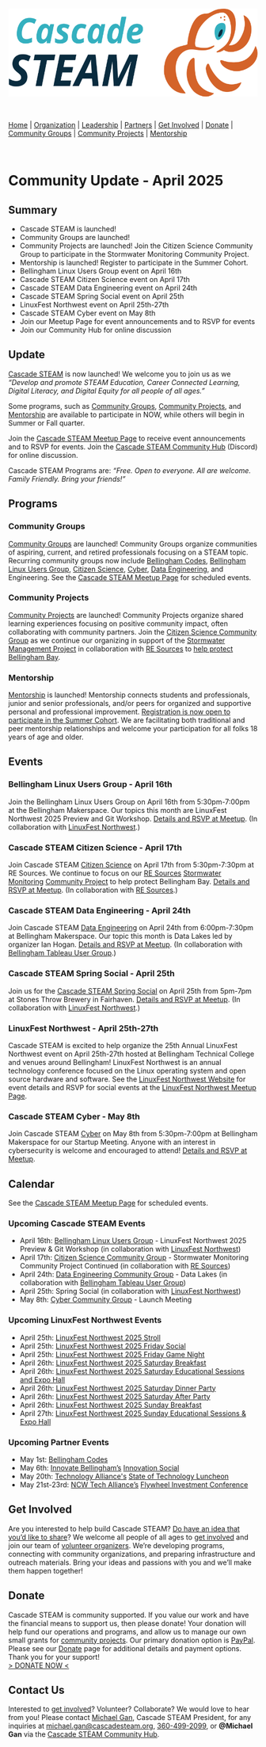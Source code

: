 <style>
  .header {
	display: none;
  }
  .footer {
	display: none;
  }
</style>

<p align="center"><img src="/assets/images/Cascade_STEAM_horizontal_logo_primary.svg" width="600" height="178" /></p>

<br>

[Home](/) | [Organization](/organization) | [Leadership](/leadership) | [Partners](/partners) | [Get Involved](/get-involved) | [Donate](/donate) | [Community Groups](/community-groups) | [Community Projects](/community-projects) | [Mentorship](/mentorship)

<br>

# Community Update - April 2025

## Summary

* Cascade STEAM is launched\!  
* Community Groups are launched\!  
* Community Projects are launched\! Join the Citizen Science Community Group to participate in the Stormwater Monitoring Community Project.  
* Mentorship is launched\! Register to participate in the Summer Cohort.  
* Bellingham Linux Users Group event on April 16th  
* Cascade STEAM Citizen Science event on April 17th  
* Cascade STEAM Data Engineering event on April 24th  
* Cascade STEAM Spring Social event on April 25th  
* LinuxFest Northwest event on April 25th-27th  
* Cascade STEAM Cyber event on May 8th  
* Join our Meetup Page for event announcements and to RSVP for events  
* Join our Community Hub for online discussion

## Update

[Cascade STEAM](/) is now launched\! We welcome you to join us as we *“Develop and promote STEAM Education, Career Connected Learning, Digital Literacy, and Digital Equity for all people of all ages.”*

Some programs, such as [Community Groups](/community-groups), [Community Projects](/community-projects), and [Mentorship](/mentorship) are available to participate in NOW, while others will begin in Summer or Fall quarter.

Join the [Cascade STEAM Meetup Page](https://meetup.com/cascadesteam) to receive event announcements and to RSVP for events. Join the [Cascade STEAM Community Hub](http://hub.cascadesteam.org) (Discord) for online discussion.

Cascade STEAM Programs are: *“Free. Open to everyone. All are welcome. Family Friendly. Bring your friends\!”*

## Programs

### Community Groups

[Community Groups](https://cascadesteam.org/community-groups) are launched\! Community Groups organize communities of aspiring, current, and retired professionals focusing on a STEAM topic. Recurring community groups now include [Bellingham Codes](https://bellingham.codes), [Bellingham Linux Users Group](https://blug.org), [Citizen Science](/citizen-science), [Cyber](/cyber), [Data Engineering](/data-engineering), and Engineering. See the [Cascade STEAM Meetup Page](https://meetup.com/cascadesteam) for scheduled events.

### Community Projects

[Community Projects](https://cascadesteam.org/community-projects) are launched\! Community Projects organize shared learning experiences focusing on positive community impact, often collaborating with community partners. Join the [Citizen Science Community Group](/citizen-science) as we continue our organizing in support of the [Stormwater Management Project](/community-projects) in collaboration with [RE Sources](https://re-sources.org) to [help protect Bellingham Bay](https://www.re-sources.org/2024/06/three-years-of-bellingham-stormwater-monitoring-reveals-pollution-hotspots-including-taylor-dock/).

### Mentorship

[Mentorship](/mentorship) is launched\! Mentorship connects students and professionals, junior and senior professionals, and/or peers for organized and supportive personal and professional improvement. [Registration is now open to participate in the Summer Cohort](http://mentorship-registration.cascadesteam.org). We are facilitating both traditional and peer mentorship relationships and welcome your participation for all folks 18 years of age and older.

## Events

### Bellingham Linux Users Group \- April 16th

Join the Bellingham Linux Users Group on April 16th from 5:30pm-7:00pm at the Bellingham Makerspace. Our topics this month are LinuxFest Northwest 2025 Preview and Git Workshop. [Details and RSVP at Meetup](https://meetup.com/cascadesteam). (In collaboration with [LinuxFest Northwest](https://lfnw.org).)

### Cascade STEAM Citizen Science \- April 17th

Join Cascade STEAM [Citizen Science](/citizen-science) on April 17th from 5:30pm-7:30pm at RE Sources. We continue to focus on our [RE Sources](https://re-sources.org) [Stormwater Monitoring](https://www.re-sources.org/2024/06/three-years-of-bellingham-stormwater-monitoring-reveals-pollution-hotspots-including-taylor-dock/) [Community Project](https://cascadesteam.org/community-projects) to help protect Bellingham Bay. [Details and RSVP at Meetup](https://meetup.com/cascadesteam). (In collaboration with [RE Sources](https://re-sources.org).)

### Cascade STEAM Data Engineering  \- April 24th

Join Cascade STEAM [Data Engineering](/data-engineering) on April 24th from 6:00pm-7:30pm at Bellingham Makerspace. Our topic this month is Data Lakes led by organizer Ian Hogan.  [Details and RSVP at Meetup](https://meetup.com/cascadesteam). (In collaboration with [Bellingham Tableau User Group](http://usergroups.tableau.com/bellingham-tableau-user-group/).)

### Cascade STEAM Spring Social \- April 25th

Join us for the [Cascade STEAM Spring Social](https://www.meetup.com/cascadesteam/events/306980051) on April 25th from 5pm-7pm at Stones Throw Brewery in Fairhaven. [Details and RSVP at Meetup](https://meetup.com/cascadesteam). (In collaboration with [LinuxFest Northwest](https://lfnw.org).)

### LinuxFest Northwest \- April 25th-27th

Cascade STEAM is excited to help organize the 25th Annual LinuxFest Northwest event on April 25th-27th hosted at Bellingham Technical College and venues around Bellingham\! LinuxFest Northwest is an annual technology conference focused on the Linux operating system and open source hardware and software. See the [LinuxFest Northwest Website](https://lfnw.org) for event details and RSVP for social events at the [LinuxFest Northwest Meetup Page](https://meetup.com/linuxfestnorthwest).

### Cascade STEAM Cyber \- May 8th

Join Cascade STEAM [Cyber](/cyber) on May 8th from 5:30pm-7:00pm at Bellingham Makerspace for our Startup Meeting. Anyone with an interest in cybersecurity is welcome and encouraged to attend\! [Details and RSVP at Meetup](https://meetup.com/cascadesteam).

## Calendar

See the [Cascade STEAM Meetup Page](https://meetup.com/cascadesteam) for scheduled events.

### Upcoming Cascade STEAM Events

* April 16th: [Bellingham Linux Users Group](https://blug.org) \- LinuxFest Northwest 2025 Preview & Git Workshop (in collaboration with [LinuxFest Northwest](https://lfnw.org))  
* April 17th: [Citizen Science Community Group](/citizen-science) \- Stormwater Monitoring Community Project Continued (in collaboration with [RE Sources](https://re-sources.org))  
* April 24th: [Data Engineering Community Group](/data-engineering) \- Data Lakes (in collaboration with [Bellingham Tableau User Group](http://usergroups.tableau.com/bellingham-tableau-user-group/))  
* April 25th: Spring Social (in collaboration with [LinuxFest Northwest](https://lfnw.org))  
* May 8th: [Cyber Community Group](/cyber) \- Launch Meeting

### Upcoming LinuxFest Northwest Events

* April 25th: [LinuxFest Northwest 2025 Stroll](https://www.meetup.com/linuxfestnorthwest/events/306981046)  
* April 25th: [LinuxFest Northwest 2025 Friday Social](https://www.meetup.com/linuxfestnorthwest/events/306980094)  
* April 25th: [LinuxFest Northwest 2025 Friday Game Night](https://www.meetup.com/linuxfestnorthwest/events/306981201)  
* April 26th: [LinuxFest Northwest 2025 Saturday Breakfast](https://www.meetup.com/linuxfestnorthwest/events/307182523)  
* April 26th: [LinuxFest Northwest 2025 Saturday Educational Sessions and Expo Hall](https://www.meetup.com/linuxfestnorthwest/events/307109373)  
* April 26th: [LinuxFest Northwest 2025 Saturday Dinner Party](https://www.meetup.com/linuxfestnorthwest/events/306983332)  
* April 26th: [LinuxFest Northwest 2025 Saturday After Party](https://www.meetup.com/linuxfestnorthwest/events/306983404)  
* April 26th: [LinuxFest Northwest 2025 Sunday Breakfast](https://www.meetup.com/linuxfestnorthwest/events/307182534)  
* April 27th: [LinuxFest Northwest 2025 Sunday Educational Sessions & Expo Hall](https://www.meetup.com/linuxfestnorthwest/events/307109397)

### Upcoming Partner Events

* May 1st: [Bellingham Codes](https://meetup.com/bellinghamcodes)  
* May 6th: [Innovate Bellingham’s](https://innovatebellingham.org) [Innovation Social](https://lu.ma/4bv49spj)  
* May 20th: [Technology Alliance's](https://www.technology-alliance.com) [State of Technology Luncheon](https://www.technology-alliance.com/2025-luncheon)  
* May 21st-23rd: [NCW Tech Alliance’s](https://ncwtech.org) [Flywheel Investment Conference](https://www.flywheelconference.com/)

## Get Involved

Are you interested to help build Cascade STEAM? [Do have an idea that you’d like to share](http://community-survey.cascadesteam.org)? We welcome all people of all ages to [get involved](/get-involved) and join our team of [volunteer organizers](/leadership). We’re developing programs, connecting with community organizations, and preparing infrastructure and outreach materials. Bring your ideas and passions with you and we’ll make them happen together\!

## Donate

Cascade STEAM is community supported. If you value our work and have the financial means to support us, then please donate\! Your donation will help fund our operations and programs, and allow us to manage our own small grants for [community projects](/community-projects). Our primary donation option is [PayPal](https://www.paypal.com/donate/?hosted_button_id=CLBXLN2E2ZU7C). Please see our [Donate](/donate) page for additional details and payment options. Thank you for your support!<br>
[> DONATE NOW <](https://www.paypal.com/donate/?hosted_button_id=CLBXLN2E2ZU7C)

## Contact Us
Interested to [get involved](/get-involved)? Volunteer? Collaborate? We would love to hear from you! Please contact [Michael Gan](https://www.linkedin.com/in/michaelbgan), Cascade STEAM President, for any inquiries at [michael.gan@cascadesteam.org](mailto:michael.gan@cascadesteam.org), [360-499-2099](tel:3604992099), or **@Michael Gan** via the [Cascade STEAM Community Hub](http://hub.cascadesteam.org).
